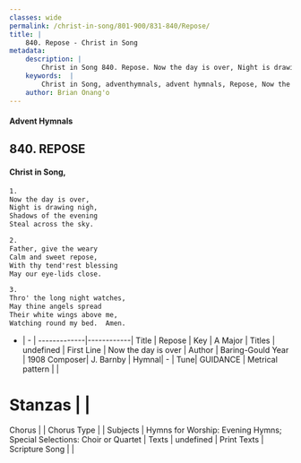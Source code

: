 ```yaml
---
classes: wide
permalink: /christ-in-song/801-900/831-840/Repose/
title: |
    840. Repose - Christ in Song
metadata:
    description: |
        Christ in Song 840. Repose. Now the day is over, Night is drawing nigh, Shadows of the evening Steal across the sky.
    keywords:  |
        Christ in Song, adventhymnals, advent hymnals, Repose, Now the day is over. 
    author: Brian Onang'o
---
```


#### Advent Hymnals
## 840. REPOSE
####  Christ in Song,

```txt
1.
Now the day is over,
Night is drawing nigh,
Shadows of the evening
Steal across the sky.

2.
Father, give the weary
Calm and sweet repose,
With thy tend'rest blessing
May our eye-lids close.

3.
Thro' the long night watches,
May thine angels spread
Their white wings above me,
Watching round my bed.  Amen.

```

- |   -  |
-------------|------------|
Title | Repose |
Key | A Major |
Titles | undefined |
First Line | Now the day is over |
Author | Baring-Gould
Year | 1908
Composer| J. Barnby |
Hymnal|  - |
Tune| GUIDANCE |
Metrical pattern | |
# Stanzas |  |
Chorus |  |
Chorus Type |  |
Subjects | Hymns for Worship: Evening Hymns; Special Selections: Choir or Quartet |
Texts | undefined |
Print Texts | 
Scripture Song |  |
    
